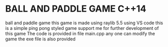 # BALL AND PADDLE GAME C++14
ball and paddle game
this game is made using raylib 5.5 using VS code this is a simple ping pong styled game
support me for further development of this game 
The code is provided in file main.cpp any one can modify the game
the exe file is also provided 
